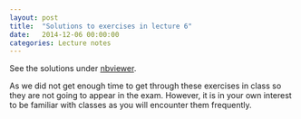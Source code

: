 ```yaml
---
layout: post
title:  "Solutions to exercises in lecture 6"
date:   2014-12-06 00:00:00
categories: Lecture notes
---
```


See the solutions under [nbviewer](http://nbviewer.ipython.org/url/raw.githubusercontent.com/ggorman/Introduction-to-programming-for-geoscientists/master/notebook/Lecture-6-Introduction-to-programming-for-geoscientists-Solutions.ipynb).

As we did not get enough time to get through these exercises in class so they are not going to appear in the exam. However, it is in your own interest to be familiar with classes as you will encounter them frequently.
